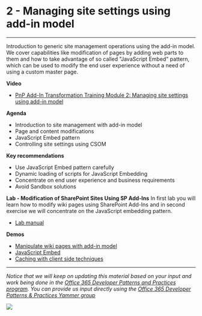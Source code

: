 # 2 - Managing site settings using add-in model #

----------

Introduction to generic site management operations using the add-in model. We cover capabilities like modification of pages by adding web parts to them and how to take advantage of so called "JavaScript Embed" pattern, which can be used to modify the end user experience without a need of using a custom master page. 

**Video**
- [PnP Add-In Transformation Training Module 2: Managing site settings using add-in model](https://channel9.msdn.com/blogs/OfficeDevPnP/PnP-Add-In-Transformation-Training-Module-2-Managing-site-settings-using-add-in-model)

**Agenda**
- Introduction to site management with add-in model
- Page and content modifications
- JavaScript Embed pattern
- Controlling site settings using CSOM

**Key recommendations**
- Use JavaScript Embed pattern carefully
- Dynamic loading of scripts for JavaScript Embedding
- Concentrate on end user experience and business requirements
- Avoid Sandbox solutions

**Lab - Modification of SharePoint Sites Using SP Add-Ins**
In first lab you will learn how to modify wiki pages using SharePoint Add-Ins and in second exercise we will concentrate on the JavaScript embedding pattern. 

- [Lab manual](Lab.md)

**Demos**
- [Manipulate wiki pages with add-in model](https://github.com/OfficeDev/PnP/tree/master/Scenarios/Provisioning.Pages)
- [JavaScript Embed](https://github.com/OfficeDev/PnP/tree/master/Samples/Core.EmbedJavaScript)
- [Caching with client side techniques](https://github.com/OfficeDev/PnP/tree/master/Samples/Performance.Caching)

----------

*Notice that we will keep on updating this material based on your input and work being done in the [Office 365 Developer Patterns and Practices program](http://aka.ms/officedevpnp). You can provide us input directly using the [Office 365 Developer Patterns & Practices Yammer group](http://aka.ms/officedevpnpyammer)*

![](https://camo.githubusercontent.com/a732087ed949b0f2f84f5f02b8c79f1a9dd96f65/687474703a2f2f692e696d6775722e636f6d2f6c3031686876452e706e67)